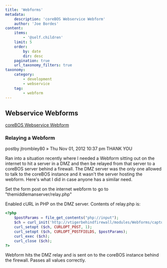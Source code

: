 ```yaml
---
title: 'Webforms'
metadata:
    description: 'coreBOS Webservice Webform'
    author: 'Joe Bordes'
content:
    items:
        - '@self.children'
    limit: 5
    order:
        by: date
        dir: desc
    pagination: true
    url_taxonomy_filters: true
taxonomy:
    category:
        - development
        - webservice
    tag:
        - webform
---
```


## Webservice Webforms

[coreBOS Webservice Webform](../../14.coreboswswebform)

### Relaying a Webform

<div class="notices blue">
postby jtrombley80 » Thu Nov 01, 2012 10:37 pm THANK YOU
</div>

Ran into a situation recently where I needed a Webform sitting out on the internet to hit a server in a DMZ and then be relayed from that server to a coreBOS server behind a firewall. The DMZ server was the only one allowed to talk to the coreBOS instance and it wasn't the server hosting the webform. Here's what I did in case anyone has a similar need.

Set the form post on the internet webform to go to "themiddlemanserver/relay.php"

Enabled cURL in PHP on the DMZ server. Contents of relay.php is:

```php
<?php
    $postParams = file_get_contents("php://input");
    $ch = curl_init('http://vtigerbehindfirewall/modules/Webforms/capture.php');
    curl_setopt ($ch, CURLOPT_POST, 1);
    curl_setopt ($ch, CURLOPT_POSTFIELDS, $postParams);
    curl_exec ($ch);
    curl_close ($ch);
?>
```
Webform hits the DMZ relay and is sent on to the coreBOS instance behind the firewall. Passes all values correctly.


